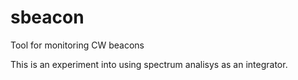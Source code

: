 # sbeacon
Tool for monitoring CW beacons

This is an experiment into using spectrum analisys as an integrator.

